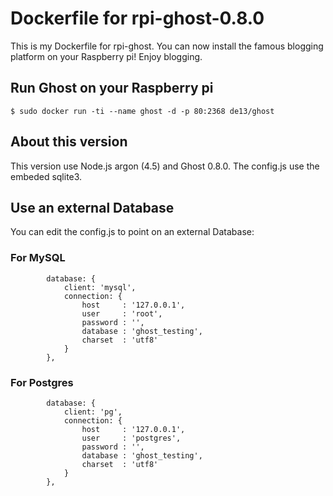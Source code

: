 # Dockerfile for rpi-ghost-0.8.0
This is my Dockerfile for rpi-ghost. You can now install the famous blogging platform on your Raspberry pi!
Enjoy blogging.

## Run Ghost on your Raspberry pi ##

`$ sudo docker run -ti --name ghost -d -p 80:2368 de13/ghost`

## About this version ##

This version use Node.js argon (4.5) and Ghost 0.8.0.
The config.js use the embeded sqlite3.

## Use an external Database ##

You can edit the config.js to point on an external Database:

### For MySQL ###

```
        database: {
            client: 'mysql',
            connection: {
                host     : '127.0.0.1',
                user     : 'root',
                password : '',
                database : 'ghost_testing',
                charset  : 'utf8'
            }
        },
```

### For Postgres ###

```
        database: {
            client: 'pg',
            connection: {
                host     : '127.0.0.1',
                user     : 'postgres',
                password : '',
                database : 'ghost_testing',
                charset  : 'utf8'
            }
        },
```
